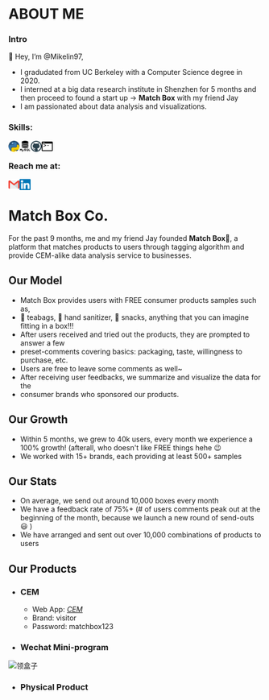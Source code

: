 #  ABOUT ME 
### Intro
👋 Hey, I’m @Mikelin97, 
- I gradudated from UC Berkeley with a Computer Science degree in 2020. 
- I interned at a big data research institute in Shenzhen for 5 months and then proceed to found a start up -> **Match Box** with my friend Jay 
- I am passionated about data analysis and visualizations. 

### Skills: 
<img align="left" alt="Python" width="22px" src="https://raw.githubusercontent.com/Mikelin97/Mikelin97/master/python.png" />
<img align="left" alt="Python" width="22px" src="https://raw.githubusercontent.com/Mikelin97/Mikelin97/master/mysql.png" />
<img align="left" alt="Python" width="22px" src="https://raw.githubusercontent.com/Mikelin97/Mikelin97/master/github.png" />
<img align="left" alt="Python" width="22px" src="https://raw.githubusercontent.com/Mikelin97/Mikelin97/master/command-window.png" />

<br>

### Reach me at: 

[<img align="left" alt="LinkedIn" width="22px" src="https://raw.githubusercontent.com/Mikelin97/Mikelin97/master/gmail.png" />][email]
[<img align="left" alt="LinkedIn" width="22px" src="https://raw.githubusercontent.com/Mikelin97/Mikelin97/b0ea2abf06e55926c50bb421f0c21dabc3a4b9f5/linkedin.svg" />][linkedin]

<br>

# Match Box Co. 

For the past 9 months, me and my friend Jay founded **Match Box🎁**, a platform that matches products to users through tagging algorithm and provide CEM-alike data analysis service to businesses. 

## Our Model 
- Match Box provides users with FREE consumer products samples such as, 
- 🍵 teabags, 🤚 hand sanitizer, 🍡 snacks, anything that you can imagine fitting in a box!!!
- After users received and tried out the products, they are prompted to answer a few 
- preset-comments covering basics: packaging, taste, willingness to purchase, etc. 
- Users are free to leave some comments as well~ 
- After receiving user feedbacks, we summarize and visualize the data for the 
- consumer brands who sponsored our products. 



## Our Growth 
- Within 5 months, we grew to 40k users, every month we experience a 100% growth! (afterall, who doesn't like FREE things hehe 😉 
- We worked with 15+ brands, each providing at least 500+ samples 


## Our Stats 
- On average, we send out around 10,000 boxes every month
- We have a feedback rate of 75%+ (# of users comments peak out at the beginning of the month, because we launch a new round of send-outs 😃 )
- We have arranged and sent out over 10,000 combinations of products to users 


## Our Products
- ### CEM 
     -   Web App: *[CEM](cem.xinhekeji.net)*
     -   Brand: visitor
     -   Password: matchbox123

- ### Wechat Mini-program 

<img alt="领盒子" scr=https://raw.githubusercontent.com/Mikelin97/Mikelin97/master/media/get_process.gif  width="120" height="240"/>




- ### Physical Product 





[linkedin]: https://www.linkedin.com/in/haohan-lin-618144133/
[email]: mailto:hlin_97@berkeley.edu